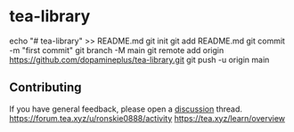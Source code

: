 # tea-library
echo "# tea-library" >> README.md
git init
git add README.md
git commit -m "first commit"
git branch -M main
git remote add origin https://github.com/dopamineplus/tea-library.git
git push -u origin main
## Contributing
If you have general feedback, please open a [discussion](../../discussions) thread.
https://forum.tea.xyz/u/ronskie0888/activity
https://tea.xyz/learn/overview
